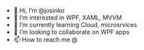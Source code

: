 - 👋 Hi, I’m @josinko
- 👀 I’m interested in WPF, XAML, MVVM
- 🌱 I’m currently learning Cloud, microsrvices
- 💞️ I’m looking to collaborate on WPF apps
- 📫 How to reach me @

<!---
josinko/josinko is a ✨ special ✨ repository because its `README.md` (this file) appears on your GitHub profile.
You can click the Preview link to take a look at your changes.
--->
